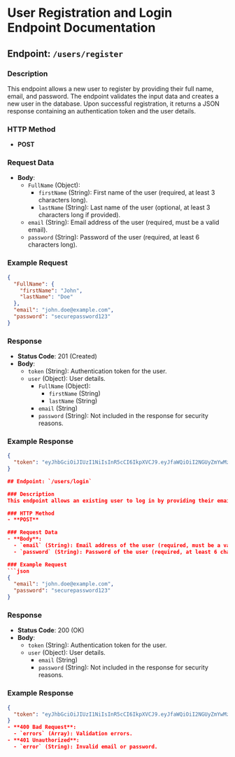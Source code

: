 # User Registration and Login Endpoint Documentation

## Endpoint: `/users/register`

### Description
This endpoint allows a new user to register by providing their full name, email, and password. The endpoint validates the input data and creates a new user in the database. Upon successful registration, it returns a JSON response containing an authentication token and the user details.

### HTTP Method
- **POST**

### Request Data
- **Body**:
  - `FullName` (Object):
    - `firstName` (String): First name of the user (required, at least 3 characters long).
    - `lastName` (String): Last name of the user (optional, at least 3 characters long if provided).
  - `email` (String): Email address of the user (required, must be a valid email).
  - `password` (String): Password of the user (required, at least 6 characters long).

### Example Request
```json
{
  "FullName": {
    "firstName": "John",
    "lastName": "Doe"
  },
  "email": "john.doe@example.com",
  "password": "securepassword123"
}
```

### Response
- **Status Code**: 201 (Created)
- **Body**:
  - `token` (String): Authentication token for the user.
  - `user` (Object): User details.
    - `FullName` (Object):
      - `firstName` (String)
      - `lastName` (String)
    - `email` (String)
    - `password` (String): Not included in the response for security reasons.

### Example Response
```json
{
  "token": "eyJhbGciOiJIUzI1NiIsInR5cCI6IkpXVCJ9.eyJfaWQiOiI2NGUyZmYwMzA1MzYwMzYwMzYwMzYwMzYiLCJpYXQiOjE2OTI4MzI4MzJ9"
}

## Endpoint: `/users/login`

### Description
This endpoint allows an existing user to log in by providing their email and password. The endpoint validates the input data and checks the user's credentials. Upon successful authentication, it returns a JSON response containing an authentication token and the user details.

### HTTP Method
- **POST**

### Request Data
- **Body**:
  - `email` (String): Email address of the user (required, must be a valid email).
  - `password` (String): Password of the user (required, at least 6 characters long).

### Example Request
```json
{
  "email": "john.doe@example.com",
  "password": "securepassword123"
}
```

### Response
- **Status Code**: 200 (OK)
- **Body**:
  - `token` (String): Authentication token for the user.
  - `user` (Object): User details.
    - `email` (String)
    - `password` (String): Not included in the response for security reasons.

### Example Response
```json
{
  "token": "eyJhbGciOiJIUzI1NiIsInR5cCI6IkpXVCJ9.eyJfaWQiOiI2NGUyZmYwMzA1MzYwMzYwMzYwMzYwMzYiLCJpYXQiOjE2OTI4MzI4MzJ9"
}
- **400 Bad Request**:
  - `errors` (Array): Validation errors.
- **401 Unauthorized**:
  - `error` (String): Invalid email or password.
  
